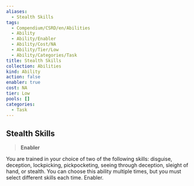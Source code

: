 ```yaml
---
aliases:
  - Stealth Skills
tags:
  - Compendium/CSRD/en/Abilities
  - Ability
  - Ability/Enabler
  - Ability/Cost/NA
  - Ability/Tier/Low
  - Ability/Categories/Task
title: Stealth Skills
collection: Abilities
kind: Ability
action: false
enabler: true
cost: NA
tier: Low
pools: []
categories:
  - Task
---
```

## Stealth Skills  
>**Enabler**
  
You are trained in your choice of two of the following skills: disguise, deception, lockpicking, pickpocketing, seeing through deception, sleight of hand, or stealth. You can choose this ability multiple times, but you must select different skills each time. Enabler.